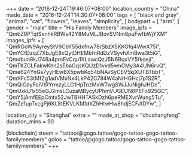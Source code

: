+++
date = "2016-12-24T19:46:07+08:00"
location_country = "China"
made_date = "2016-12-24T14:30:07+08:00"
tags = [
  "black and gray",
  "animal",
  "cat",
  "flowers",
  "leaves",
  "simplicity",
]
bodypart = [
  "arm",
]
gender = "male"
title = "His Family Members"
image_ipfs = "QmbZ9PTqtSxnhkRBWs42Y8MuMLJBovSVNm8puFwfbWjYXM"
images_ipfs = [  
  "QmRGoW9AyreyStV9CbY55dxfnw78rSbzX5KKGfq4WwX75i",
  "QmYCfDzqZ7XbJgE8xQytDHEMbfnRdDzVSyvhXmBwa3t5iG",
  "Qmdbun8kJ748a4proEvCqu1XLawcQzJ5N6BqxVY5fkoeji",
  "QmTKZCLFakwKhn2sEbaGqsKQUzD1vvd5wnGMy3A4UN6rvQ",
  "Qme624YnGs7yyHEwBX5pwbKq54bNAvSyCEV5kjXUTBTbbT",
  "QmXFc53tMfZg1adVMxNx4LkP42C784W4aNrHGHcj7p1S2R",
  "QmQiCdyFqiVtRYrmzyLLG1HpTnzMxW7wgSWJJuNighJHDo",
  "QmUxkU1x55eGJ2msLCuzaMBycyUPhmVUGEUN8PEFo925GC",
  "QmY5jAmfEEpCmtx52JwTBHHTASkDzh6peRMEXvrWung5Tu",
  "QmZe1upTxcgPj6KL8tEKVLKMfdXZhHtwHw8hdjECFJtDYw",
]

location_city = "Shanghai"
extra = ""
made_at_shop = "chushangfeng"
duration_mins = 90

[blockchain]
steem = "tattoo/@gogo.tattoo/gogo-tattoo-gogo-tattoo-familymembers"
golos = "tattoo/@gogo.tattoo/gogo-tattoo-gogo-tattoo-familymembers"
+++
